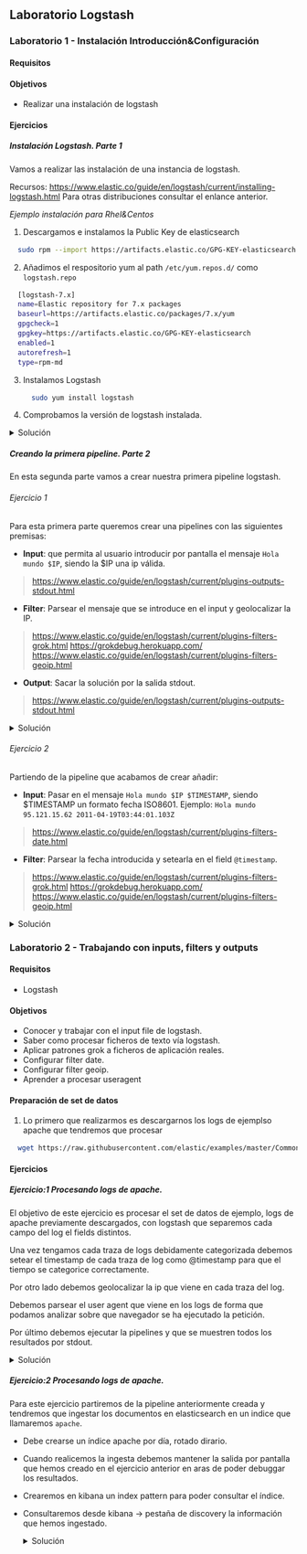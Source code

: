 ## Laboratorio Logstash

### Laboratorio 1 - Instalación Introducción&Configuración

#### Requisitos


#### Objetivos

  * Realizar una instalación de logstash

#### Ejercicios
##### Instalación Logstash. Parte 1

Vamos a realizar las instalación de una instancia de logstash.

Recursos: https://www.elastic.co/guide/en/logstash/current/installing-logstash.html
Para otras distribuciones consultar el enlance anterior.


*Ejemplo instalación para Rhel&Centos*

1. Descargamos e instalamos la Public Key de elasticsearch

  ```bash
    sudo rpm --import https://artifacts.elastic.co/GPG-KEY-elasticsearch
  ```

2. Añadimos el respositorio yum al path `/etc/yum.repos.d/` como `logstash.repo`

  ```bash
    [logstash-7.x]
    name=Elastic repository for 7.x packages
    baseurl=https://artifacts.elastic.co/packages/7.x/yum
    gpgcheck=1
    gpgkey=https://artifacts.elastic.co/GPG-KEY-elasticsearch
    enabled=1
    autorefresh=1
    type=rpm-md
  ```

3. Instalamos Logstash

    ```bash
      sudo yum install logstash
    ```

4. Comprobamos la versión de logstash instalada.

  <details><summary>Solución</summary>

  ```bash
    logstash --version
  ```

  </details>

##### Creando la primera pipeline. Parte 2

En esta segunda parte vamos a crear nuestra primera pipeline logstash.

###### Ejercicio 1

Para esta primera parte queremos crear una pipelines con las siguientes premisas:

* **Input**: que permita al usuario introducir por pantalla el mensaje `Hola mundo $IP`, siendo la $IP una ip válida.
>https://www.elastic.co/guide/en/logstash/current/plugins-outputs-stdout.html
* **Filter**: Parsear el mensaje que se introduce en el input y geolocalizar la IP.
>https://www.elastic.co/guide/en/logstash/current/plugins-filters-grok.html
>https://grokdebug.herokuapp.com/
>https://www.elastic.co/guide/en/logstash/current/plugins-filters-geoip.html
* **Output**: Sacar la solución por la salida stdout.
>https://www.elastic.co/guide/en/logstash/current/plugins-outputs-stdout.html


  <details><summary>Solución</summary>

  El fichero de configuración de la pipeline `pipelines_geoip.conf`:

  ```bash
    input {
      stdin {}
    }
    filter {
      grok {
        match => {"message" => "%{IP:ip}"}
      }
      geoip {
        source => "ip"
      }
    }
    output {
      stdout {
        codec => rubydebug
      }
    }
  ```

  Para realizar la ejecución:

  ```bash
    ➜  laboratorio_elasticsearch git:(master) ✗ sudo logstash -f pipeline1.conf
    [sudo] contraseña para afortes:
    OpenJDK 64-Bit Server VM warning: Option UseConcMarkSweepGC was deprecated in version 9.0 and will likely be removed in a future release.
    WARNING: An illegal reflective access operation has occurred
    WARNING: Illegal reflective access by com.headius.backport9.modules.Modules (file:/usr/share/logstash/logstash-core/lib/jars/jruby-complete-9.2.8.0.jar) to field java.io.FileDescriptor.fd
    WARNING: Please consider reporting this to the maintainers of com.headius.backport9.modules.Modules
    WARNING: Use --illegal-access=warn to enable warnings of further illegal reflective access operations
    WARNING: All illegal access operations will be denied in a future release
    Thread.exclusive is deprecated, use Thread::Mutex
    WARNING: Could not find logstash.yml which is typically located in $LS_HOME/config or /etc/logstash. You can specify the path using --path.settings. Continuing using the defaults
    Could not find log4j2 configuration at path /usr/share/logstash/config/log4j2.properties. Using default config which logs errors to the console
    [WARN ] 2021-02-17 07:13:16.688 [LogStash::Runner] multilocal - Ignoring the 'pipelines.yml' file because modules or command line options are specified
    [INFO ] 2021-02-17 07:13:16.703 [LogStash::Runner] runner - Starting Logstash {"logstash.version"=>"7.4.2"}
    [INFO ] 2021-02-17 07:13:18.156 [Converge PipelineAction::Create<main>] Reflections - Reflections took 38 ms to scan 1 urls, producing 20 keys and 40 values
    [INFO ] 2021-02-17 07:13:18.761 [[main]-pipeline-manager] geoip - Using geoip database {:path=>"/usr/share/logstash/vendor/bundle/jruby/2.5.0/gems/logstash-filter-geoip-6.0.3-java/vendor/GeoLite2-City.mmdb"}
    [WARN ] 2021-02-17 07:13:18.933 [[main]-pipeline-manager] LazyDelegatingGauge - A gauge metric of an unknown type (org.jruby.RubyArray) has been create for key: cluster_uuids. This may result in invalid serialization.  It is recommended to log an issue to the responsible developer/development team.
    [INFO ] 2021-02-17 07:13:18.936 [[main]-pipeline-manager] javapipeline - Starting pipeline {:pipeline_id=>"main", "pipeline.workers"=>4, "pipeline.batch.size"=>125, "pipeline.batch.delay"=>50, "pipeline.max_inflight"=>500, :thread=>"#<Thread:0x4ec90181 run>"}
    [INFO ] 2021-02-17 07:13:19.010 [[main]-pipeline-manager] javapipeline - Pipeline started {"pipeline.id"=>"main"}
    The stdin plugin is now waiting for input:
    [INFO ] 2021-02-17 07:13:19.089 [Agent thread] agent - Pipelines running {:count=>1, :running_pipelines=>[:main], :non_running_pipelines=>[]}
    [INFO ] 2021-02-17 07:13:19.363 [Api Webserver] agent - Successfully started Logstash API endpoint {:port=>9600}
    HOLA 95.121.15.62
    /usr/share/logstash/vendor/bundle/jruby/2.5.0/gems/awesome_print-1.7.0/lib/awesome_print/formatters/base_formatter.rb:31: warning: constant ::Fixnum is deprecated
    {
              "host" => "blackbox",
                "ip" => "95.121.15.62",
             "geoip" => {
             "country_code3" => "ES",
             "country_code2" => "ES",
                  "location" => {
                "lon" => -3.7016,
                "lat" => 40.4143
            },
              "country_name" => "Spain",
               "region_code" => "M",
               "region_name" => "Madrid",
                        "ip" => "95.121.15.62",
            "continent_code" => "EU",
                  "latitude" => 40.4143,
                  "timezone" => "Europe/Madrid",
                 "longitude" => -3.7016,
               "postal_code" => "28039",
                 "city_name" => "Madrid"
        },
          "@version" => "1",
        "@timestamp" => 2021-02-17T06:14:05.468Z,
           "message" => "HOLA 95.121.15.62"
    }
    ^C[WARN ] 2021-02-17 07:15:15.218 [SIGINT handler] runner - SIGINT received. Shutting down.
    [INFO ] 2021-02-17 07:15:15.417 [Converge PipelineAction::Stop<main>] javapipeline - Pipeline terminated {"pipeline.id"=>"main"}
    [INFO ] 2021-02-17 07:15:15.455 [LogStash::Runner] runner - Logstash shut down.
  ```
  </details>


###### Ejercicio 2

Partiendo de la pipeline que acabamos de crear añadir:

* **Input**: Pasar en el mensaje `Hola mundo $IP $TIMESTAMP`, siendo $TIMESTAMP un formato fecha ISO8601. Ejemplo: `Hola mundo 95.121.15.62 2011-04-19T03:44:01.103Z`
>https://www.elastic.co/guide/en/logstash/current/plugins-filters-date.html
* **Filter**: Parsear la fecha introducida y setearla en el field `@timestamp`.
>https://www.elastic.co/guide/en/logstash/current/plugins-filters-grok.html
>https://grokdebug.herokuapp.com/
>https://www.elastic.co/guide/en/logstash/current/plugins-filters-geoip.html



  <details><summary>Solución</summary>

  El fichero de configuración de la pipeline `pipelines_geoip.conf`:

  ```bash
    input {
      stdin {}
    }
    filter {
      grok {
        match => {"message" => "%{IP:ip} %{TIMESTAMP_ISO8601:Fecha}"}
      }
      geoip {
        source => "ip"
      }
      date {
        match => ["Fecha", "ISO8601"]
      }
    }
    output {
      stdout {
        codec => rubydebug
      }
    }
  ```

  Ejecución

  ```bash
    ➜  laboratorio_elasticsearch git:(master) ✗ sudo logstash -f pipeline1.conf
    [INFO ] 2021-02-17 07:35:55.388 [Api Webserver] agent - Successfully started Logstash API endpoint {:port=>9600}
    Hola mundo 95.121.15.62 2011-04-19T03:44:01.103Z
    /usr/share/logstash/vendor/bundle/jruby/2.5.0/gems/awesome_print-1.7.0/lib/awesome_print/formatters/base_formatter.rb:31: warning: constant ::Fixnum is deprecated
    {
             "geoip" => {
               "region_name" => "Madrid",
                 "longitude" => -3.7016,
                        "ip" => "95.121.15.62",
            "continent_code" => "EU",
             "country_code3" => "ES",
                  "latitude" => 40.4143,
                 "city_name" => "Madrid",
              "country_name" => "Spain",
               "postal_code" => "28039",
               "region_code" => "M",
                  "timezone" => "Europe/Madrid",
                  "location" => {
                "lon" => -3.7016,
                "lat" => 40.4143
            },
             "country_code2" => "ES"
        },
              "host" => "blackbox",
                "ip" => "95.121.15.62",
             "Fecha" => "2011-04-19T03:44:01.103Z",
          "@version" => "1",
        "@timestamp" => 2011-04-19T03:44:01.103Z,
           "message" => "Hola mundo 95.121.15.62 2011-04-19T03:44:01.103Z"
    }
  ```
  </details>


### Laboratorio 2 - Trabajando con inputs, filters y outputs

#### Requisitos

  * Logstash

#### Objetivos

  * Conocer y trabajar con el input file de logstash.
  * Saber como procesar ficheros de texto vía logstash.
  * Aplicar patrones grok a ficheros de aplicación reales.
  * Configurar filter date.
  * Configurar filter geoip.
  * Aprender a procesar useragent

#### Preparación de set de datos

1. Lo primero que realizarmos es descargarnos los logs de ejemplso apache que tendremos que procesar

  ```bash
    wget https://raw.githubusercontent.com/elastic/examples/master/Common%20Data%20Formats/apache_logs/apache_logs --output-document apache.logs
  ```

#### Ejercicios
##### Ejercicio:1 Procesando logs de apache.

El objetivo de este ejercicio es procesar el set de datos de ejemplo, logs de apache previamente descargados, con logstash que separemos cada campo del log el fields distintos.

Una vez tengamos cada traza de logs debidamente categorizada debemos setear el timestamp de cada traza de log como @timestamp para que el tiempo se categorice correctamente.

Por otro lado debemos geolocalizar la ip que viene en cada traza del log.

Debemos parsear el user agent que viene en los logs de forma que podamos analizar sobre que navegador se ha ejecutado la petición.

Por último debemos ejecutar la pipelines y que se muestren todos los resultados por stdout.

  <details><summary>Solución</summary>

  El fichero de configuración de la pipeline `apache_workshow.conf`:

  ```bash
    input {
      file {
        path => ["/home/afortes/Documentos/laboratorio_elasticsearch/apache.logs"]
        start_position => "beginning"
        mode => "read"
        type => "apache_access"
        }
    }
    filter {
      grok {
        match => {
          "message" => '%{IPORHOST:clientip} %{USER:ident} %{USER:auth} \[%{HTTPDATE:timestamp}\] "%{WORD:verb} %{DATA:request} HTTP/%{NUMBER:httpversion}" %{NUMBER:response:int} (?:-|%{NUMBER:bytes:int}) %{QS:referrer} %{QS:agent}'
        }
      }
    
      date {
        match => [ "timestamp", "dd/MMM/YYYY:HH:mm:ss Z" ]
        locale => en
      }
    
      geoip {
        source => "clientip"
      }
    
      useragent {
        source => "agent"
        target => "useragent"
      }
    }
    output {
      stdout { codec => rubydebug }
    }
  ```

  Ejecución

  ```bash
    ➜  laboratorio_elasticsearch git:(master) ✗ sudo logstash -f apache_workshow.conf
    {
               "path" => "/home/afortes/Documentos/laboratorio_elasticsearch/apache.logs",
              "bytes" => 1015,
           "@version" => "1",
              "agent" => "\"Mozilla/5.0 (iPhone; CPU iPhone OS 7_0_4 like Mac OS X) AppleWebKit/537.51.1 (KHTML, like Gecko) Version/7.0 Mobile/11B554a Safari/9537.53\"",
           "response" => 200,
               "host" => "blackbox",
            "message" => "166.147.88.15 - - [17/May/2015:15:05:44 +0000] \"GET /reset.css HTTP/1.1\" 200 1015 \"http://www.semicomplete.com/\" \"Mozilla/5.0 (iPhone; CPU iPhone OS 7_0_4 like Mac OS X) AppleWebKit/537.51.1 (KHTML, like Gecko) Version/7.0 Mobile/11B554a Safari/9537.53\"",
            "request" => "/reset.css",
              "geoip" => {
                        "ip" => "166.147.88.15",
                  "latitude" => 37.751,
                  "timezone" => "America/Chicago",
             "country_code3" => "US",
                 "longitude" => -97.822,
            "continent_code" => "NA",
                  "location" => {
                "lat" => 37.751,
                "lon" => -97.822
            },
              "country_name" => "United States",
             "country_code2" => "US"
        },
          "timestamp" => "17/May/2015:15:05:44 +0000",
           "referrer" => "\"http://www.semicomplete.com/\"",
              "ident" => "-",
               "type" => "apache_access",
         "@timestamp" => 2015-05-17T15:05:44.000Z,
               "auth" => "-",
               "verb" => "GET",
        "httpversion" => "1.1",
           "clientip" => "166.147.88.15",
          "useragent" => {
                "name" => "Mobile Safari",
            "os_minor" => "0",
               "major" => "7",
              "device" => "iPhone",
            "os_major" => "7",
                  "os" => "iOS",
               "minor" => "0",
             "os_name" => "iOS",
               "build" => ""
        }
    }
    {
               "path" => "/home/afortes/Documentos/laboratorio_elasticsearch/apache.logs",
              "bytes" => 4877,
           "@version" => "1",
              "agent" => "\"Mozilla/5.0 (iPhone; CPU iPhone OS 7_0_4 like Mac OS X) AppleWebKit/537.51.1 (KHTML, like Gecko) Version/7.0 Mobile/11B554a Safari/9537.53\"",
           "response" => 200,
               "host" => "blackbox",
            "message" => "166.147.88.15 - - [17/May/2015:15:05:58 +0000] \"GET /style2.css HTTP/1.1\" 200 4877 \"http://www.semicomplete.com/\" \"Mozilla/5.0 (iPhone; CPU iPhone OS 7_0_4 like Mac OS X) AppleWebKit/537.51.1 (KHTML, like Gecko) Version/7.0 Mobile/11B554a Safari/9537.53\"",
            "request" => "/style2.css",
              "geoip" => {
                        "ip" => "166.147.88.15",
                  "latitude" => 37.751,
                  "timezone" => "America/Chicago",
             "country_code3" => "US",
                 "longitude" => -97.822,
            "continent_code" => "NA",
                  "location" => {
                "lat" => 37.751,
                "lon" => -97.822
            },
              "country_name" => "United States",
             "country_code2" => "US"
        },
          "timestamp" => "17/May/2015:15:05:58 +0000",
           "referrer" => "\"http://www.semicomplete.com/\"",
              "ident" => "-",
               "type" => "apache_access",
         "@timestamp" => 2015-05-17T15:05:58.000Z,
               "auth" => "-",
               "verb" => "GET",
        "httpversion" => "1.1",
           "clientip" => "166.147.88.15",
          "useragent" => {
                "name" => "Mobile Safari",
            "os_minor" => "0",
               "major" => "7",
              "device" => "iPhone",
            "os_major" => "7",
                  "os" => "iOS",
               "minor" => "0",
             "os_name" => "iOS",
               "build" => ""
        }
    }
    (...)
  ```
  </details>


##### Ejercicio:2 Procesando logs de apache.


Para este ejercicio partiremos de la pipeline anteriormente creada y tendremos que ingestar los documentos en elasticsearch en un indice que llamaremos `apache`.

* Debe crearse un índice apache por día, rotado dirario.

* Cuando realicemos la ingesta debemos mantener la salida por pantalla que hemos creado en el ejercicio anterior en aras de poder debuggar los resultados.

* Crearemos en kibana un index pattern para poder consultar el índice.

* Consultaremos desde kibana -> pestaña de discovery la información que hemos ingestado.

  <details><summary>Solución</summary>

  El fichero de configuración de la pipeline `apache_workshow.conf`:

  ```bash
    input {
      file {
        path => ["/home/afortes/Documentos/laboratorio_elasticsearch/apache.logs"]
        start_position => "beginning"
        mode => "read"
        type => "apache_access"
        }
    }
    filter {
      grok {
        match => {
          "message" => '%{IPORHOST:clientip} %{USER:ident} %{USER:auth} \[%{HTTPDATE:timestamp}\] "%{WORD:verb} %{DATA:request} HTTP/%{NUMBER:httpversion}" %{NUMBER:response:int} (?:-|%{NUMBER:bytes:int}) %{QS:referrer} %{QS:agent}'
        }
      }
    
      date {
        match => [ "timestamp", "dd/MMM/YYYY:HH:mm:ss Z" ]
        locale => en
      }
    
      geoip {
        source => "clientip"
      }
    
      useragent {
        source => "agent"
        target => "useragent"
      }
    }
    output {
      stdout { codec => rubydebug }
      elasticsearch {
          hosts => ["172.18.1.2:9200","172.18.1.3:9200","172.18.1.4:9200"]
          index => "apache-%{+YYYY.MM.dd}"
      }
    }
  ```

  Ejecución

  ```bash
    ➜  laboratorio_elasticsearch git:(master) ✗ sudo logstash -f apache_workshow.conf
    {
               "path" => "/home/afortes/Documentos/laboratorio_elasticsearch/apache.logs",
              "bytes" => 1015,
           "@version" => "1",
              "agent" => "\"Mozilla/5.0 (iPhone; CPU iPhone OS 7_0_4 like Mac OS X) AppleWebKit/537.51.1 (KHTML, like Gecko) Version/7.0 Mobile/11B554a Safari/9537.53\"",
           "response" => 200,
               "host" => "blackbox",
            "message" => "166.147.88.15 - - [17/May/2015:15:05:44 +0000] \"GET /reset.css HTTP/1.1\" 200 1015 \"http://www.semicomplete.com/\" \"Mozilla/5.0 (iPhone; CPU iPhone OS 7_0_4 like Mac OS X) AppleWebKit/537.51.1 (KHTML, like Gecko) Version/7.0 Mobile/11B554a Safari/9537.53\"",
            "request" => "/reset.css",
              "geoip" => {
                        "ip" => "166.147.88.15",
                  "latitude" => 37.751,
                  "timezone" => "America/Chicago",
             "country_code3" => "US",
                 "longitude" => -97.822,
            "continent_code" => "NA",
                  "location" => {
                "lat" => 37.751,
                "lon" => -97.822
            },
              "country_name" => "United States",
             "country_code2" => "US"
        },
          "timestamp" => "17/May/2015:15:05:44 +0000",
           "referrer" => "\"http://www.semicomplete.com/\"",
              "ident" => "-",
               "type" => "apache_access",
         "@timestamp" => 2015-05-17T15:05:44.000Z,
               "auth" => "-",
               "verb" => "GET",
        "httpversion" => "1.1",
           "clientip" => "166.147.88.15",
          "useragent" => {
                "name" => "Mobile Safari",
            "os_minor" => "0",
               "major" => "7",
              "device" => "iPhone",
            "os_major" => "7",
                  "os" => "iOS",
               "minor" => "0",
             "os_name" => "iOS",
               "build" => ""
        }
    }
    {
               "path" => "/home/afortes/Documentos/laboratorio_elasticsearch/apache.logs",
              "bytes" => 4877,
           "@version" => "1",
              "agent" => "\"Mozilla/5.0 (iPhone; CPU iPhone OS 7_0_4 like Mac OS X) AppleWebKit/537.51.1 (KHTML, like Gecko) Version/7.0 Mobile/11B554a Safari/9537.53\"",
           "response" => 200,
               "host" => "blackbox",
            "message" => "166.147.88.15 - - [17/May/2015:15:05:58 +0000] \"GET /style2.css HTTP/1.1\" 200 4877 \"http://www.semicomplete.com/\" \"Mozilla/5.0 (iPhone; CPU iPhone OS 7_0_4 like Mac OS X) AppleWebKit/537.51.1 (KHTML, like Gecko) Version/7.0 Mobile/11B554a Safari/9537.53\"",
            "request" => "/style2.css",
              "geoip" => {
                        "ip" => "166.147.88.15",
                  "latitude" => 37.751,
                  "timezone" => "America/Chicago",
             "country_code3" => "US",
                 "longitude" => -97.822,
            "continent_code" => "NA",
                  "location" => {
                "lat" => 37.751,
                "lon" => -97.822
            },
              "country_name" => "United States",
             "country_code2" => "US"
        },
          "timestamp" => "17/May/2015:15:05:58 +0000",
           "referrer" => "\"http://www.semicomplete.com/\"",
              "ident" => "-",
               "type" => "apache_access",
         "@timestamp" => 2015-05-17T15:05:58.000Z,
               "auth" => "-",
               "verb" => "GET",
        "httpversion" => "1.1",
           "clientip" => "166.147.88.15",
          "useragent" => {
                "name" => "Mobile Safari",
            "os_minor" => "0",
               "major" => "7",
              "device" => "iPhone",
            "os_major" => "7",
                  "os" => "iOS",
               "minor" => "0",
             "os_name" => "iOS",
               "build" => ""
        }
    }
    (...)
  ```

  Vemos que se ha creado el indice apache con rotación diaría.

  ```bash
    ➜  laboratorio_elasticsearch git:(master) ✗ curl -s -XGET "http://172.18.1.2:9200/_cat/indices"
    green open apache-2015.05.19               ovITiXTbTpuew7aMSvQFmA 1 1  272  0 637.7kb 319.1kb
    green open apache-2015.05.18               oai7N97AQ2uOqlXB9EVWIA 1 1 2893  0   4.7mb   2.1mb
    green open apache-2015.05.17               ctqqPtATSrKSSJ75Q2qxuQ 1 1 1632  0   3.2mb   1.6mb
  ```
  Creamos el index pattern en kibana

  ![index pattern](img/laboratorio_logstash/index_pattern.png)

  Consultamos la pestaña de discovery

  ![discovery](img/laboratorio_logstash/discovery.png)
  </details>
